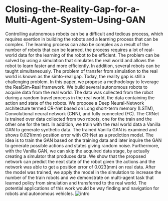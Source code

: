# Closing-the-Reality-Gap-for-a-Multi-Agent-System-Using-GAN
Controlling autonomous robots can be a difficult and tedious process, which requires exertion in building the robots and a learning process that can be complex. The learning
process can also be complex as a result of the number of robots that can be learned, the process requires a lot of real-world data for the learning of the robot to be efficient. The problem can be solved by using a simulation that simulates the real world and allows the robot to learn faster and more efficiently. In addition, several robots can be taught simultaneously. The problem of transfer from simulation to the real world is known as the simto-real gap. Today, the reality gap is still a challenging problem.
In this paper, we propose a methodology to leverage the RealSim-Real framework. We build several autonomous robots to acquire data from the real world. The data was collected from the robot during a random travel process in the real world, the data containing the action and state of the robots. We propose a Deep Neural-Network architecture termed CR-Net based on Long short-term memory (LSTM), Convolutional neural network (CNN), and fully connected (FC). The CRNet is trained over data collected from two robots, one for the train and the other one for the test. In addition, we train with the real world data a Vanilla GAN to generate synthetic data. The trained Vanilla GAN is examined and shows 0.021(mm) position error with CR-Net as a prediction model. The idea is to train the GAN based on the training data and later inquire the GAN to generate possible actions and states giving random noise. Furthermore, with the Vanilla GAN, we can skip the acquired data stage, by actually creating a simulator that produces data. We show that the proposed network can
predict the next state of the robot given the actions and the network was able to get a position error of 0.023(mm) on
real data. After the model was trained, we apply the model in the simulation to increase the number of the train robots and we demonstrate on multi-agent task that learned policy from simulation and transferred to the real world. The potential applications of this work would be way finding and navigation
for robots and autonomous vehicles.
![intro](https://user-images.githubusercontent.com/77546342/135626181-67e7d53c-79e2-45a5-84dd-9359dd95338b.png)
